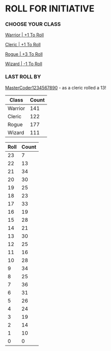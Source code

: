 # ROLL FOR INITIATIVE
### CHOOSE YOUR CLASS

[Warrior | +1 To Roll](https://github.com/benjaminsampica/benjaminsampica/issues/new?title=roll%7Cwarrior&body=Just+click+%27Submit+new+issue%27.)

[Cleric | +1 To Roll](https://github.com/benjaminsampica/benjaminsampica/issues/new?title=roll%7Ccleric&body=Just+click+%27Submit+new+issue%27.)

[Rogue | +3 To Roll](https://github.com/benjaminsampica/benjaminsampica/issues/new?title=roll%7Crogue&body=Just+click+%27Submit+new+issue%27.)

[Wizard | -1 To Roll](https://github.com/benjaminsampica/benjaminsampica/issues/new?title=roll%7Cwizard&body=Just+click+%27Submit+new+issue%27.)
### LAST ROLL BY
[MasterCoder1234567890](https://www.github.com/MasterCoder1234567890) - as a cleric rolled a 13!

|Class|Count|
|-|-|
|Warrior|141|
|Cleric|122|
|Rogue|177|
|Wizard|111|

|Roll|Count|
|-|-|
|23|7
|22|13
|21|34
|20|30
|19|25
|18|23
|17|33
|16|19
|15|28
|14|21
|13|30
|12|25
|11|16
|10|28
|9|34
|8|25
|7|36
|6|31
|5|26
|4|24
|3|19
|2|14
|1|10
|0|0
